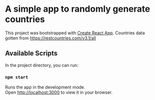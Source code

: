 # A simple app to randomly generate countries

This project was bootstrapped with [Create React App](https://github.com/facebook/create-react-app).
Countries data gotten from https://restcountries.com/v3.1/all

## Available Scripts

In the project directory, you can run:

### `npm start`

Runs the app in the development mode.\
Open [http://localhost:3000](http://localhost:3000) to view it in your browser.
